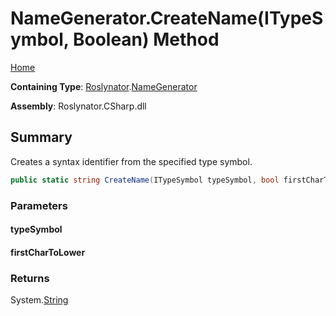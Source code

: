 <a name="_Top"></a>

# NameGenerator\.CreateName\(ITypeSymbol, Boolean\) Method

[Home](../../../README.md#_Top)

**Containing Type**: [Roslynator](../../README.md#_Top)\.[NameGenerator](../README.md#_Top)

**Assembly**: Roslynator\.CSharp\.dll

## Summary

Creates a syntax identifier from the specified type symbol\.

```csharp
public static string CreateName(ITypeSymbol typeSymbol, bool firstCharToLower = false)
```

### Parameters

#### typeSymbol

#### firstCharToLower

### Returns

System\.[String](https://docs.microsoft.com/en-us/dotnet/api/system.string)

